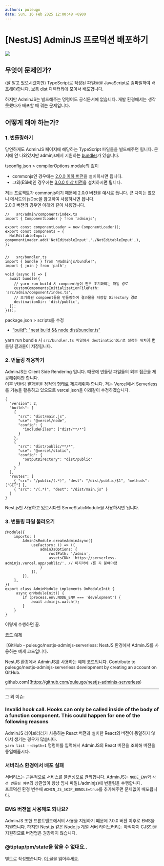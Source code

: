```yaml
---
authors: puleugo
date: Sun, 16 Feb 2025 12:00:48 +0900
---
```


# [NestJS] AdminJS 프로덕션 배포하기

![](https://blog.kakaocdn.net/dn/bk4Jtx/btsMiJrJ2oR/FftjBdDZ6rm6uYYsdkUo1K/img.png)

## 무엇이 문제인가?

(잘 알고 있으시겠지만) TypeScript로 작성된 파일들을 JavaScript로 컴파일하여 배포해야합니다. 보통 dist 디렉터리에 모아서 배포합니다.

하지만 AdminJS는 빌드해주는 명령어도 공식문서에 없습니다. 개발 환경에서는 생각못했다가 배포할 때 겪는 문제입니다.

## 어떻게 해야 하는가?

### 1\. 번들링하기

당연하게도 AdminJS 페이지에 해당하는 TypeScript 파일들을 빌드해주면 됩니다. 문서에 안 나와있지만 adminjs에서 지원하는 [bundler](https://github.com/SoftwareBrothers/adminjs-bundler)가 있습니다.

tsconfig.json > compilerOptions.module의 값이

*   commonjs인 경우에는 [2.0.0 이하 버전](https://www.puleugo.dev/util/clipboard.html?text=%22@adminjs/bundler%22:%20%22%5E2.0.0%22)을 설치하시면 됩니다.
*   그외(ESM)인 경우에는 [3.0.0 이상 버전](https://www.puleugo.dev/util/clipboard.html?text=%22@adminjs/bundler%22:%20%22%5E3.0.0%22)을 설치하시면 됩니다.

저는 프로젝트가 commonjs이기 때문에 2.0.0 버전을 예시로 듭니다. 큰 차이는 없으니 메서드의 jsDoc을 참고하여 사용하시면 됩니다.  
2.0.0 버전의 경우엔 아래와 같이 사용합니다.

```
//   src/admin/component/index.ts
import { ComponentLoader } from 'adminjs';

export const componentLoader = new ComponentLoader();
export const components = {
  NotEditableInput: componentLoader.add('NotEditableInput','./NotEditableInput',),
};


//   src/bundler.ts
import { bundle } from '@adminjs/bundler';
import { join } from 'path';

void (async () => {
  await bundle({
    // yarn run build 시 compoent들이 전부 초기화되는 파일 경로
    customComponentsInitializationFilePath: 'src/admin/component/index.ts',
    // 초기화된 compoent들을 번들링하여 결과물을 저장할 Directory 경로
    destinationDir: 'dist/public',
  });
})();
```

package.json > scripts를 수정

*   ["build": "nest build && node dist/bundler.ts"](https://www.puleugo.dev/util/clipboard.html?text=%22build%22:%20%22nest%20build%20&&%20node%20dist/bundler.ts%22)

yarn run bundle 시 `src/bundler.ts 파일에서 destinationDir로 설정한 위치`에 번들링 결과물이 저장됩니다.

### 2\. 번들링 적용하기

AdminJS는 Client Side Rendering 입니다. 때문에 번들링 파일들의 외부 접근을 제공해줘야만 합니다.  
이후 번들링 결과물을 정적의 형태로 제공해줘야 합니다. 저는 Vercel에서 Serverless를 기능을 활용하고 있으므로 vercel.json을 아래같이 수정하겠습니다.

```
{
  "version": 2,
  "builds": [
    {
      "src": "dist/main.js",
      "use": "@vercel/node",
      "config": {
        "includeFiles": ["dist/**/*"]
      }
    },
    {
      "src": "dist/public/**/*",
      "use": "@vercel/static",
      "config": {
        "outputDirectory": "dist/public"
      }
    }
  ],
  "routes": [
    { "src": "/public/(.*)", "dest": "/dist/public/$1", "methods": ["GET"] },
    { "src": "/(.*)", "dest": "/dist/main.js" }
  ]
}
```

Nest.js만 사용하고 있으시다면 ServeStaticModule을 사용하시면 됩니다.

### 3\. 번들링 파일 불러오기

```
@Module({
    imports: [
        AdminJsModule.createAdminAsync({
            useFactory: () => ({
                adminJsOptions: {
                    rootPath: '/admin',
                    assetsCDN: 'https://serverless-adminjs.vercel.app/public/', // 마지막에 /를 꼭 붙여야함
                }
            }),
        }),
    ],
})
export class AdminModule implements OnModuleInit {
     async onModuleInit() {
        if (process.env.NODE_ENV === 'development') {
            await adminjs.watch();
        }
    }
}
```

이렇게 수행하면 끝.

[코드 예제](https://github.com/puleugo/nestjs-adminjs-serverless)

 [GitHub - puleugo/nestjs-adminjs-serverless: NestJS 환경에서 AdminJS를 사용하는 예제 코드입니다.

NestJS 환경에서 AdminJS를 사용하는 예제 코드입니다. Contribute to puleugo/nestjs-adminjs-serverless development by creating an account on GitHub.

github.com](https://github.com/puleugo/nestjs-adminjs-serverless)

---

그 외 이슈:

### Invalid hook call. Hooks can only be called inside of the body of a function component. This could happen for one of the following reasons

AdminJS 라이브러리가 사용하는 React 버전과 설치한 React의 버전이 동일하지 않아서 생기는 경우가 많습니다.  
`yarn list --depth=1` 명령어를 입력해서 AdminJS의 React 버전을 조회해 버전을 통일해줍시다.

### 서버리스 환경에서 배포 실패

서버리스는 근본적으로 서비스를 불변성으로 관리합니다. AdminJS는 `NODE_ENV`와 `사전 번들링 여부`와 상관없이 항상 임시 파일(./adminjs)에 번들링을 수행합니다.  
프로덕션 환경 변수에 `ADMIN_JS_SKIP_BUNDLE=true`를 추가해주면 문제없이 배포됩니다.

### EMS 버전을 사용해도 되나요?

AdminJS 또한 프론트엔드에서의 사용을 지원하기 떄문에 7.0.0 버전 이후로 EMS을 지원합니다. 하지만 Nest.js 같은 Node.js 계열 서버 라이브러리는 아직까지 CJS만을 지원하므로 버전업은 권장하지 않습니다.

### @tiptap/pm/state을 찾을 수 없대요..

별도로 작성했습니다. [이 글](https://puleugo.tistory.com/217)을 읽어주세요.

